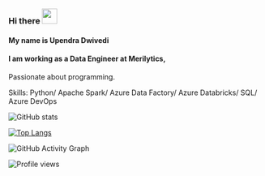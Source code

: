 ### Hi there  <img src="https://raw.githubusercontent.com/MartinHeinz/MartinHeinz/master/wave.gif" width="30px">
#### My name is Upendra Dwivedi
#### I am working as a Data Engineer at Merilytics,
Passionate about programming.


Skills: Python/ Apache Spark/ Azure Data Factory/ Azure Databricks/ SQL/ Azure DevOps



![GitHub stats](https://github-readme-stats.vercel.app/api?username=Upendradwivedi&show_icons=true) 


[![Top Langs](https://github-readme-stats.vercel.app/api/top-langs/?username=Upendradwivedi)](https://github.com/anuraghazra/github-readme-stats)

 

![GitHub Activity Graph](https://activity-graph.herokuapp.com/graph?username=Upendradwivedi)  

![Profile views](https://gpvc.arturio.dev/Upendradwivedi)  
